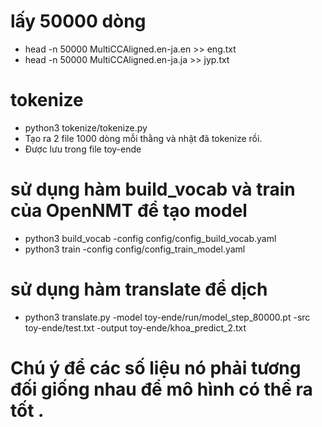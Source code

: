 # lấy 50000 dòng 
+ head -n 50000 MultiCCAligned.en-ja.en >> eng.txt
+ head -n 50000 MultiCCAligned.en-ja.ja >> jyp.txt


# tokenize
+ python3 tokenize/tokenize.py   
+ Tạo ra 2 file 1000 dòng mỗi thằng và nhật đã tokenize rồi.
+ Được lưu trong file toy-ende 

# sử dụng hàm build_vocab và train của OpenNMT để tạo model
+ python3 build_vocab -config config/config_build_vocab.yaml
+ python3 train -config config/config_train_model.yaml

# sử dụng hàm translate để dịch 
+ python3 translate.py -model toy-ende/run/model_step_80000.pt -src toy-ende/test.txt -output toy-ende/khoa_predict_2.txt

# Chú ý để các số liệu nó phải tương đối giống nhau để mô hình có thể ra tốt . 
